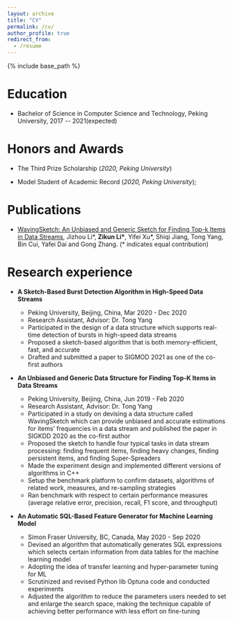 ```yaml
---
layout: archive
title: "CV"
permalink: /cv/
author_profile: true
redirect_from:
  - /resume
---
```


{% include base_path %}

Education
======
- Bachelor of Science in Computer Science and Technology, Peking University, 2017 -- 2021(expected)

Honors and Awards
======
- The Third Prize Scholarship (<i>2020, Peking University</i>)

- Model Student of Academic Record (<i>2020, Peking University</i>); 

Publications
======
- [WavingSketch: An Unbiased and Generic Sketch for Finding Top-k Items in Data Streams](https://dl.acm.org/doi/abs/10.1145/3394486.3403208),  Jizhou Li\*, <b>Zikun Li\*</b>, Yifei Xu\*, Shiqi Jiang, Tong Yang, Bin Cui, Yafei Dai and Gong Zhang. (\* indicates equal contribution) 

Research experience
======

- <b>A Sketch-Based Burst Detection Algorithm in High-Speed Data Streams</b>
  - Peking University, Beijing, China, Mar 2020 - Dec 2020
  - Research Assistant, Advisor: Dr. Tong Yang 
  - Participated in the design of a data structure which supports real-time detection of bursts in high-speed data streams
  - Proposed a sketch-based algorithm that is both memory-efficient, fast, and accurate
  - Drafted and submitted a paper to SIGMOD 2021 as one of the co-first authors

- <b>An Unbiased and Generic Data Structure for Finding Top-K Items in Data Streams</b>
  - Peking University, Beijing, China, Jun 2019 - Feb 2020
  - Research Assistant, Advisor: Dr. Tong Yang 
  - Participated in a study on devising a data structure called WavingSketch which can provide unbiased and accurate estimations for items’ frequencies in a data stream and published the paper in SIGKDD 2020 as the co-first author
  - Proposed the sketch to handle four typical tasks in data stream processing: finding frequent items, finding heavy changes, finding persistent items, and finding Super-Spreaders
  - Made the experiment design and implemented different versions of algorithms in C++
  - Setup the benchmark platform to confirm datasets, algorithms of related work, measures, and re-sampling strategies
  - Ran benchmark with respect to certain performance measures (average relative error, precision, recall, F1 score, and throughput)

- <b>An Automatic SQL-Based Feature Generator for Machine Learning Model</b>
  - Simon Fraser University, BC, Canada, May 2020 - Sep 2020
  - Devised an algorithm that automatically generates SQL expressions which selects certain information from data tables for the machine learning model
  - Adopting the idea of transfer learning and hyper-parameter tuning for ML
  - Scrutinized and revised Python lib Optuna code and conducted experiments
  - Adjusted the algorithm to reduce the parameters users needed to set and enlarge the search space, making the technique capable of achieving better performance with less effort on fine-tuning


